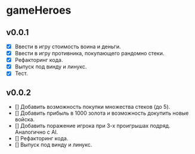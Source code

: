 # gameHeroes


## v0.0.1
- [x] Ввести в игру стоимость воина и деньги.
- [x] Ввести в игру противника, покупающего рандомно стеки.
- [x] Рефакторинг кода.
- [x] Выпуск под винду и линукс.
- [x] Тест.

## v0.0.2
- [] Добавить возможность покупки множества стеков (до 5).
- [] Добавить прибыль в 1000 золота и возможность докупить новые войска.
- [] Добавить поражение игрока при 3-х проигрышах подряд. Аналогично с AI.
- [] Рефакторинг кода.
- [] Выпуск под винду и линукс.
